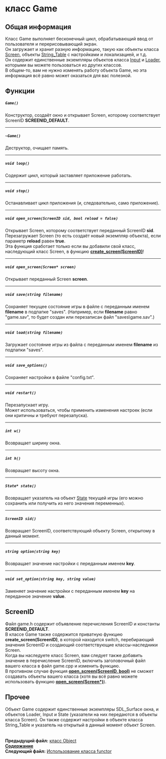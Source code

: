 ﻿# класс Game

## Общая информация

Класс Game выполняет бесконечный цикл, обрабатывающий ввод от пользователя и перерисовывающий экран.  
Он загружает и хранит разную информацию, такую как объекты класса [Screen](03_Screen.md), объекты [String_Table](07_String_Table.md) с настройками и локализацией, и т.д.  
Он содержит единственные экземпляры объектов класса [Input](08_Input.md) и [Loader](09_Loader.md), которыми вы можете пользоваться из других классов.  
В общем-то, вам не нужно изменять работу объекта Game, но эта информация всё равно может оказаться для вас полезной.

## Функции  

##### `Game()`
Конструктор, создаёт окно и открывает Screen, которому соответствует ScreenID **SCREENID_DEFAULT**.  

----
##### `~Game()`
Деструктор, очищает память.  

----
##### `void loop()`
Содержит цикл, который заставляет приложение работать.  

----
##### `void stop()`
Останавливает цикл приложения (и, следовательно, само приложение).  

----
##### `void open_screen(ScreenID sid, bool reload = false)`
Открывает Screen, которому соответствует переданный ScreenID **sid**.  
Перезагружает Screen (то есть создаёт новый экземпляр объекта), если параметр **reload** равен **true**.  
Эта функция сработает только если вы добавили свой класс, наследующий класс Screen, в функцию **[create_screen(ScreenID)](05_Game.md#screenid)**!

----
##### `void open_screen(Screen* screen)`
Открывает переданный Screen **screen**.  

----
##### `void save(string filename)`
Сохраняет текущее состояние игры в файле с переданным именем **filename** в подпапке "saves".
(Например, если **filename** равно "game.sav", то будет создан или перезаписан файл "saves\game.sav".)  

----
##### `void load(string filename)`
Загружает состояние игры из файла с переданным именем **filename** из подпапки "saves".  

----
##### `void save_options()`
Сохраняет настройки в файле "config.txt".  

----
##### `void restart()`
Перезапускает игру.  
Может использоваться, чтобы применить изменения настроек (если они критичны и требуют перезапуска).  

----
##### `int w()`
Возвращает ширину окна.  

----
##### `int h()`
Возвращает высоту окна.  

----
##### `State* state()`
Возвращает указатель на объект [State](11_State.md) текущей игры (его можно сохранить или получить из него значения переменных).  

----
##### `ScreenID sid()`
Возвращает ScreenID, соответствующий объекту Screen, открытому в данный момент.  

----
##### `string option(string key)`
Возвращает значение настройки с переданным именем **key**.  

----
##### `void set_option(string key, string value)`
Заменяет значение настройки с переданным именем **key** на переданное значение **value**.

## ScreenID

Файл game.h содержит объявление перечисления ScreenID и константы **SCREENID_DEFAULT**.  
В классе Game также содержится приватную функцию **create_screen(ScreenID)**, в которой находится switch, перебирающий значения ScreenID и создающий соответствующие классы-наследники Screen.  
Когда вы наследуете класс Screen, вам следует также добавить значение в перечисление ScreenID, включить заголовочный файл вашего класса в файл game.cpp и изменить функцию.  
В противном случае функция **[open_screen(ScreenID, bool)](05_Game.md#void-open_screenscreenid-sid-bool-reload-false)** не сможет создавать объекты вашего класса (хотя вы всё равно можете использовать функцию **[open_screen(Screen*)](05_Game.md#void-open_screenscreen-screen)**).

## Прочее

Объект Game содержит единственные экземпляры SDL_Surface окна, и объектов Loader, Input и State (указатели на них передаются в объекты класса Screen). Он также содержит настройки в объекте класса String_Table и указатель на открытый в данный момент объект Screen.  
   
   
**Предыдущий файл:** [класс Object](04_Object.md)  
**[Содержание](00_Contents.md)**  
**Следующий файл:** [Использование класса functor](06_Using_functors.md)